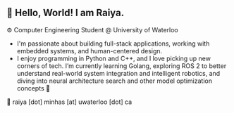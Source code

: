 ## :wave: Hello, World! I am Raiya. 

⚙️ Computer Engineering Student @ University of Waterloo

- I'm passionate about building full-stack applications, working with embedded systems, and human-centered design.
- I enjoy programming in Python and C++, and I love picking up new corners of tech. I’m currently learning Golang, exploring ROS 2 to better understand real-world system integration and intelligent robotics, and diving into neural architecture search and other model optimization concepts :robot:

:e-mail: raiya [dot] minhas [at] uwaterloo [dot] ca <br>
